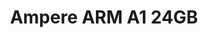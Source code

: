 ---
template: DeviceDetailPage
title: Ampere ARM A1 24GB
platform: ARM
processor: 4 Arm-based Ampere A1 cores
storage: 2 Block Volumes Storage, 200 GB total
memory: 24 GB RAM
---